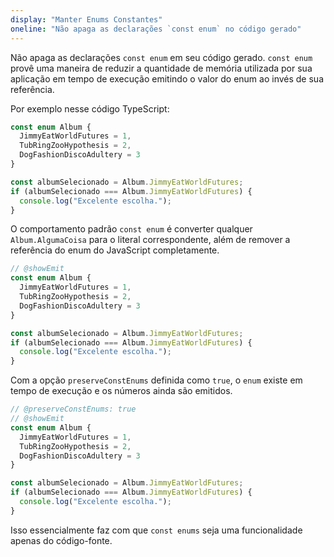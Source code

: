 ```yaml
---
display: "Manter Enums Constantes"
oneline: "Não apaga as declarações `const enum` no código gerado"
---
```


Não apaga as declarações `const enum` em seu código gerado. `const enum` provê uma maneira de reduzir a quantidade de memória utilizada por sua aplicação em tempo de execução emitindo o valor do enum ao invés de sua referência.

Por exemplo nesse código TypeScript:

```ts twoslash
const enum Album {
  JimmyEatWorldFutures = 1,
  TubRingZooHypothesis = 2,
  DogFashionDiscoAdultery = 3
}

const albumSelecionado = Album.JimmyEatWorldFutures;
if (albumSelecionado === Album.JimmyEatWorldFutures) {
  console.log("Excelente escolha.");
}
```

O comportamento padrão `const enum` é converter qualquer `Album.AlgumaCoisa` para o literal correspondente, além de remover a referência do enum do JavaScript completamente.

```ts twoslash
// @showEmit
const enum Album {
  JimmyEatWorldFutures = 1,
  TubRingZooHypothesis = 2,
  DogFashionDiscoAdultery = 3
}

const albumSelecionado = Album.JimmyEatWorldFutures;
if (albumSelecionado === Album.JimmyEatWorldFutures) {
  console.log("Excelente escolha.");
}
```

Com a opção `preserveConstEnums` definida como `true`, o `enum` existe em tempo de execução e os números ainda são emitidos.

```ts twoslash
// @preserveConstEnums: true
// @showEmit
const enum Album {
  JimmyEatWorldFutures = 1,
  TubRingZooHypothesis = 2,
  DogFashionDiscoAdultery = 3
}

const albumSelecionado = Album.JimmyEatWorldFutures;
if (albumSelecionado === Album.JimmyEatWorldFutures) {
  console.log("Excelente escolha.");
}
```

Isso essencialmente faz com que `const enums` seja uma funcionalidade apenas do código-fonte.
